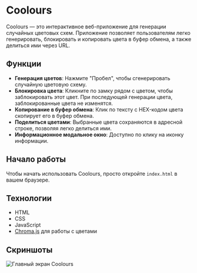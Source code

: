 # Coolours

Coolours — это интерактивное веб-приложение для генерации случайных цветовых схем. Приложение позволяет пользователям легко генерировать, блокировать и копировать цвета в буфер обмена, а также делиться ими через URL.

## Функции

- **Генерация цветов**: Нажмите "Пробел", чтобы сгенерировать случайную цветовую схему.
- **Блокировка цвета**: Кликните по замку рядом с цветом, чтобы заблокировать этот цвет. При последующей генерации цвета, заблокированные цвета не изменятся.
- **Копирование в буфер обмена**: Клик по тексту с HEX-кодом цвета скопирует его в буфер обмена.
- **Поделиться цветами**: Выбранные цвета сохраняются в адресной строке, позволяя легко делиться ими.
- **Информационное модальное окно**: Доступно по клику на иконку информации.

## Начало работы

Чтобы начать использовать Coolours, просто откройте `index.html` в вашем браузере.

## Технологии

- HTML
- CSS
- JavaScript
- [Chroma.js](https://gka.github.io/chroma.js/) для работы с цветами


## Скриншоты

![Главный экран Coolours]([url_до_скриншота_вашего_проекта](https://disk.yandex.ru/i/o2gDej7JhqlVyg))
